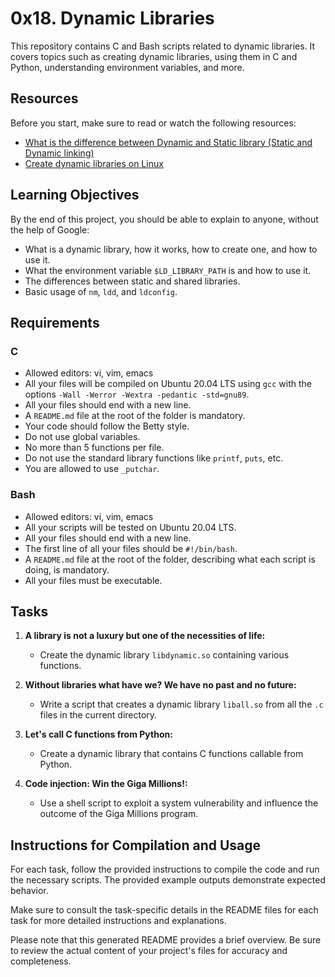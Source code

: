 # 0x18. Dynamic Libraries

This repository contains C and Bash scripts related to dynamic libraries. It covers topics such as creating dynamic libraries, using them in C and Python, understanding environment variables, and more.

## Resources

Before you start, make sure to read or watch the following resources:

- [What is the difference between Dynamic and Static library (Static and Dynamic linking)](resource_link)
- [Create dynamic libraries on Linux](resource_link)

## Learning Objectives

By the end of this project, you should be able to explain to anyone, without the help of Google:

- What is a dynamic library, how it works, how to create one, and how to use it.
- What the environment variable `$LD_LIBRARY_PATH` is and how to use it.
- The differences between static and shared libraries.
- Basic usage of `nm`, `ldd`, and `ldconfig`.

## Requirements

### C

- Allowed editors: vi, vim, emacs
- All your files will be compiled on Ubuntu 20.04 LTS using `gcc` with the options `-Wall -Werror -Wextra -pedantic -std=gnu89`.
- All your files should end with a new line.
- A `README.md` file at the root of the folder is mandatory.
- Your code should follow the Betty style.
- Do not use global variables.
- No more than 5 functions per file.
- Do not use the standard library functions like `printf`, `puts`, etc.
- You are allowed to use `_putchar`.

### Bash

- Allowed editors: vi, vim, emacs
- All your scripts will be tested on Ubuntu 20.04 LTS.
- All your files should end with a new line.
- The first line of all your files should be `#!/bin/bash`.
- A `README.md` file at the root of the folder, describing what each script is doing, is mandatory.
- All your files must be executable.

## Tasks

1. **A library is not a luxury but one of the necessities of life:**
   - Create the dynamic library `libdynamic.so` containing various functions.

2. **Without libraries what have we? We have no past and no future:**
   - Write a script that creates a dynamic library `liball.so` from all the `.c` files in the current directory.

3. **Let's call C functions from Python:**
   - Create a dynamic library that contains C functions callable from Python.

4. **Code injection: Win the Giga Millions!:**
   - Use a shell script to exploit a system vulnerability and influence the outcome of the Giga Millions program.

## Instructions for Compilation and Usage

For each task, follow the provided instructions to compile the code and run the necessary scripts. The provided example outputs demonstrate expected behavior.

Make sure to consult the task-specific details in the README files for each task for more detailed instructions and explanations.

Please note that this generated README provides a brief overview. Be sure to review the actual content of your project's files for accuracy and completeness.

